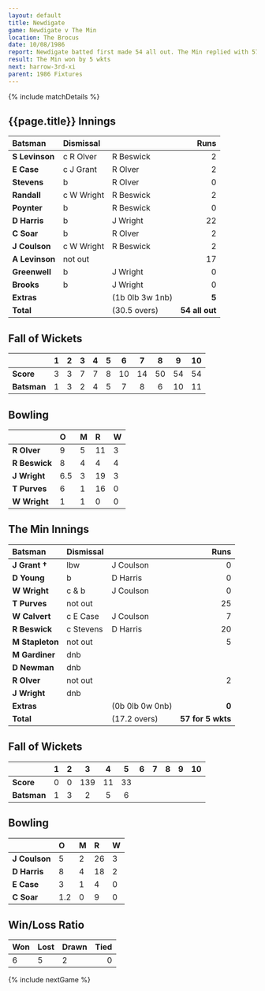```yaml
---
layout: default
title: Newdigate
game: Newdigate v The Min
location: The Brocus
date: 10/08/1986
report: Newdigate batted first made 54 all out. The Min replied with 57 for 5 wkts.
result: The Min won by 5 wkts
next: harrow-3rd-xi
parent: 1986 Fixtures
---
```


{% include matchDetails %}

## {{page.title}} Innings

| Batsman | Dismissal |  | Runs |
|:---|:---|---|---:|
| **S Levinson** | c R Olver | R Beswick | 2 |
| **E Case** | c J Grant | R Olver | 2 |
| **Stevens** | b | R Olver | 0 |
| **Randall** | c W Wright | R Beswick | 2 |
| **Poynter** | b | R Beswick | 0 |
| **D Harris** | b | J Wright | 22 |
| **C Soar** | b | R Olver | 2 |
| **J Coulson** | c W Wright | R Beswick | 2 |
| **A Levinson** | not out |  | 17 |
| **Greenwell** | b | J Wright | 0 |
| **Brooks** | b | J Wright | 0 |
| **Extras** | | (1b 0lb 3w 1nb) | **5** |
| **Total** | | (30.5 overs) | **54 all out** |

## Fall of Wickets

| | 1 | 2 | 3 | 4 | 5 | 6 | 7 | 8 | 9 | 10 |
|---|:---:|:---:|:---:|:---:|:---:|:---:|:---:|:---:|:---:|:---:|
| **Score** | 3 | 3 | 7 | 7 | 8 | 10 | 14 | 50 | 54 | 54 |
| **Batsman** | 1 | 3 | 2 | 4 | 5 | 7 | 8 | 6 | 10 | 11 |

## Bowling

| | O | M | R | W |
|---|:---|:---|:---|:---|
| **R Olver** | 9 | 5 | 11 | 3 |
| **R Beswick** | 8 | 4 | 4 | 4 |
| **J Wright** | 6.5 | 3 | 19 | 3 |
| **T Purves** | 6 | 1 | 16 | 0 |
| **W Wright** | 1 | 1 | 0 | 0 |

## The Min Innings

| Batsman | Dismissal |  | Runs |
|:---|:---|---|---:|
| **J Grant &#8224;** | lbw | J Coulson | 0 |
| **D Young** | b | D Harris | 0 |
| **W Wright** | c & b | J Coulson | 0 |
| **T Purves** | not out |  | 25 |
| **W Calvert** | c E Case  | J Coulson | 7 |
| **R Beswick** | c Stevens | D Harris | 20 |  
| **M Stapleton** | not out |  | 5 |
| **M Gardiner** | dnb |  |  |
| **D Newman** | dnb |  |  |
| **R Olver** | not out |  | 2 |
| **J Wright** | dnb |  |  |
| **Extras** | | (0b 0lb 0w 0nb) | **0** |
| **Total** | | (17.2 overs) | **57 for 5 wkts** |

## Fall of Wickets

| | 1 | 2 | 3 | 4 | 5 | 6 | 7 | 8 | 9 | 10 |
|---|:---:|:---:|:---:|:---:|:---:|:---:|:---:|:---:|:---:|:---:|
| **Score** | 0 | 0 | 139 | 11 | 33 |  |  |  |  |  |
| **Batsman** | 1 | 3 | 2 | 5 | 6 |  |  |  |  |  |

## Bowling

| | O | M | R | W |
|---|:---|:---|:---|:---|
| **J Coulson** | 5 | 2 | 26 | 3 |
| **D Harris** | 8 | 4 | 18 | 2 |
| **E Case** | 3 | 1 | 4 | 0 |
| **C Soar** | 1.2 | 0 | 9 | 0 |

## Win/Loss Ratio

| Won | Lost | Drawn | Tied |
|:---|:---|:---|---:|
| 6 | 5 | 2 | 0 |

{% include nextGame %}